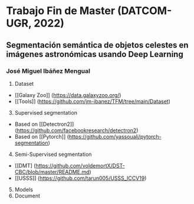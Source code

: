 # Trabajo Fin  de Master (DATCOM-UGR, 2022)
## Segmentación semántica de objetos celestes en imágenes astronómicas usando Deep Learning
### José Miguel Ibáñez Mengual

1. Dataset
- [[Galaxy Zoo]] (https://data.galaxyzoo.org/) 
- [[Tools]] (https://github.com/jm-ibanez/TFM/tree/main/Dataset) 
3. Supervised segmentation
- Based on [[Detectron2]] (https://github.com/facebookresearch/detectron2)
- Based on [[Pytorch]] (https://github.com/yassouali/pytorch-segmentation) 
4. Semi-Supervised segmentation
- [[DMT] (https://github.com/voldemortX/DST-CBC/blob/master/README.md)
- [[USSS]] (https://github.com/tarun005/USSS_ICCV19)
5. Models
6. Document
